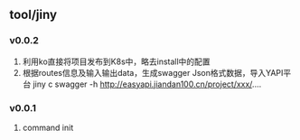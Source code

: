 ## tool/jiny

### v0.0.2
1. 利用ko直接将项目发布到K8s中，略去install中的配置
2. 根据routes信息及输入输出data，生成swagger Json格式数据，导入YAPI平台
   jiny c swagger -h http://easyapi.jiandan100.cn/project/xxx/....

### v0.0.1
1. command init
